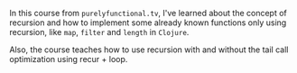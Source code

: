 In this course from `purelyfunctional.tv`, I've learned about the concept of recursion and how to implement some already known functions only using recursion, like `map`, `filter` and `length` in `Clojure`.

Also, the course teaches how to use recursion with and without the tail call optimization using recur + loop.
